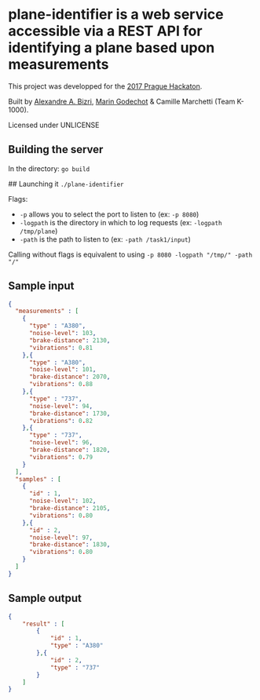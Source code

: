 # plane-identifier is a web service accessible via a REST API for identifying a plane based upon measurements

This project was developped for the [2017 Prague Hackaton](https://praguehackaton.com).

Built by [Alexandre A. Bizri](https://github.com/aabizri), [Marin Godechot](https://github.com/houguiram) & Camille Marchetti (Team K-1000).

Licensed under UNLICENSE

## Building the server
In the directory:
`go build`

## Launching it
`./plane-identifier`

Flags:
- `-p` allows you to select the port to listen to (ex: `-p 8080`)
- `-logpath` is the directory in which to log requests (ex: `-logpath /tmp/plane`)
- `-path` is the path to listen to (ex: `-path /task1/input`)

Calling without flags is equivalent to using `-p 8080 -logpath "/tmp/" -path "/"`

## Sample input
```json
{
  "measurements" : [
    {
      "type" : "A380",
      "noise-level": 103,
      "brake-distance": 2130,
      "vibrations": 0.81
    },{
      "type" : "A380",
      "noise-level": 101,
      "brake-distance": 2070,
      "vibrations": 0.88
    },{
      "type" : "737",
      "noise-level": 94,
      "brake-distance": 1730,
      "vibrations": 0.82
    },{
      "type" : "737",
      "noise-level": 96,
      "brake-distance": 1820,
      "vibrations": 0.79
    }
  ],
  "samples" : [
    {
      "id" : 1,
      "noise-level": 102,
      "brake-distance": 2105,
      "vibrations": 0.80
    },{
      "id" : 2,
      "noise-level": 97,
      "brake-distance": 1830,
      "vibrations": 0.80
    }
  ]
}
```

## Sample output
```json
{
    "result" : [
        {
            "id" : 1,
            "type" : "A380"
        },{
            "id" : 2,
            "type" : "737"
        }
    ]
}
```
